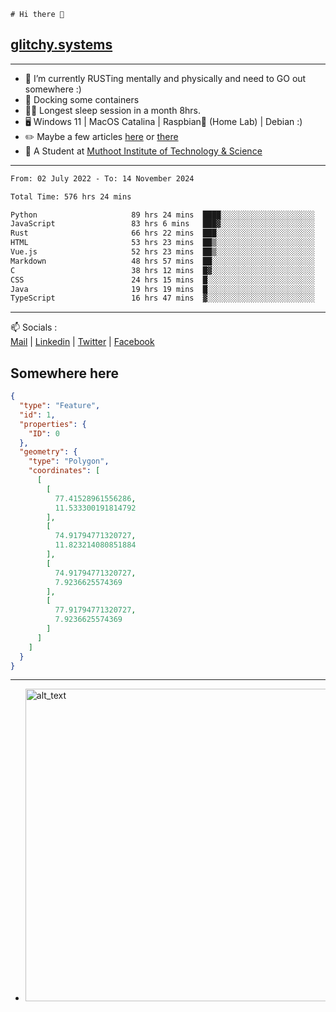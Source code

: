 ```
# Hi there 👋
```
## [glitchy.systems](https://glitchy.systems)
---

- 🌱 I’m currently RUSTing mentally and physically and need to GO out somewhere :)
- 🐋 Docking some containers
- 😶‍🌫️ Longest sleep session in a month 8hrs.
- 🖥️ Windows 11 | MacOS Catalina | Raspbian🥧 (Home Lab) | Debian :)
- ✏️ Maybe a few articles [here](https://medium.com/@advaithnarayanan8) or [there](https://medium.com/@advaithnarayanan8)
- 📑 A Student at [Muthoot Institute of Technology & Science](https://mgmits.ac.in/)



---

<!--START_SECTION:waka-->

```txt
From: 02 July 2022 - To: 14 November 2024

Total Time: 576 hrs 24 mins

Python                     89 hrs 24 mins  ████░░░░░░░░░░░░░░░░░░░░░   15.51 %
JavaScript                 83 hrs 6 mins   ███▓░░░░░░░░░░░░░░░░░░░░░   14.42 %
Rust                       66 hrs 22 mins  ███░░░░░░░░░░░░░░░░░░░░░░   11.51 %
HTML                       53 hrs 23 mins  ██▒░░░░░░░░░░░░░░░░░░░░░░   09.26 %
Vue.js                     52 hrs 23 mins  ██▒░░░░░░░░░░░░░░░░░░░░░░   09.09 %
Markdown                   48 hrs 57 mins  ██░░░░░░░░░░░░░░░░░░░░░░░   08.49 %
C                          38 hrs 12 mins  █▓░░░░░░░░░░░░░░░░░░░░░░░   06.63 %
CSS                        24 hrs 15 mins  █░░░░░░░░░░░░░░░░░░░░░░░░   04.21 %
Java                       19 hrs 19 mins  █░░░░░░░░░░░░░░░░░░░░░░░░   03.35 %
TypeScript                 16 hrs 47 mins  ▓░░░░░░░░░░░░░░░░░░░░░░░░   02.91 %
```

<!--END_SECTION:waka-->

---

📫 Socials :<br>
[Mail](mailto:advaith@glitchy.systems) | [Linkedin](https://www.linkedin.com/in/advaith-narayanan-a72152214/) | [Twitter](https://twitter.com/advaithnarayan) | [Facebook](https://screenmessage.com/qinq)

## Somewhere here

```geojson
{
  "type": "Feature",
  "id": 1,
  "properties": {
    "ID": 0
  },
  "geometry": {
    "type": "Polygon",
    "coordinates": [
      [
        [
          77.41528961556286,
          11.533300191814792
        ],
        [
          74.91794771320727,
          11.823214080851884
        ],
        [
          74.91794771320727,
          7.9236625574369
        ],
        [
          77.91794771320727,
          7.9236625574369
        ]
      ]
    ]
  }
}
```


--- 
- [<img alt="alt_text" width="500px" src="https://valid.x86.fr/cache/banner/xv24bv-6.png" />](https://valid.x86.fr/xv24bv)



